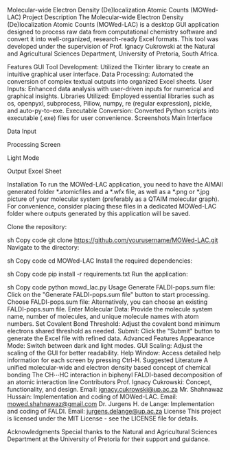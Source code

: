 Molecular-wide Electron Density (De)localization Atomic Counts (MOWed-LAC)
Project Description
The Molecular-wide Electron Density (De)localization Atomic Counts (MOWed-LAC) is a desktop GUI application designed to process raw data from computational chemistry software and convert it into well-organized, research-ready Excel formats. This tool was developed under the supervision of Prof. Ignacy Cukrowski at the Natural and Agricultural Sciences Department, University of Pretoria, South Africa.

Features
GUI Tool Development: Utilized the Tkinter library to create an intuitive graphical user interface.
Data Processing: Automated the conversion of complex textual outputs into organized Excel sheets.
User Inputs: Enhanced data analysis with user-driven inputs for numerical and graphical insights.
Libraries Utilized: Employed essential libraries such as os, openpyxl, subprocess, Pillow, numpy, re (regular expression), pickle, and auto-py-to-exe.
Executable Conversion: Converted Python scripts into executable (.exe) files for user convenience.
Screenshots
Main Interface

Data Input

Processing Screen

Light Mode

Output Excel Sheet

Installation
To run the MOWed-LAC application, you need to have the AIMAll generated folder *.atomicfiles and a *.wfx file, as well as a *.png or *.jpg picture of your molecular system (preferably as a QTAIM molecular graph). For convenience, consider placing these files in a dedicated MOWed-LAC folder where outputs generated by this application will be saved.

Clone the repository:

sh
Copy code
git clone https://github.com/yourusername/MOWed-LAC.git
Navigate to the directory:

sh
Copy code
cd MOWed-LAC
Install the required dependencies:

sh
Copy code
pip install -r requirements.txt
Run the application:

sh
Copy code
python mowd_lac.py
Usage
Generate FALDI-pops.sum file: Click on the "Generate FALDI-pops.sum file" button to start processing.
Choose FALDI-pops.sum file: Alternatively, you can choose an existing FALDI-pops.sum file.
Enter Molecular Data: Provide the molecule system name, number of molecules, and unique molecule names with atom numbers.
Set Covalent Bond Threshold: Adjust the covalent bond minimum electrons shared threshold as needed.
Submit: Click the "Submit" button to generate the Excel file with refined data.
Advanced Features
Appearance Mode: Switch between dark and light modes.
GUI Scaling: Adjust the scaling of the GUI for better readability.
Help Window: Access detailed help information for each screen by pressing Ctrl-H.
Suggested Literature
A unified molecular-wide and electron density based concept of chemical bonding
The CH⋯HC interaction in biphenyl
FALDI-based decomposition of an atomic interaction line
Contributors
Prof. Ignacy Cukrowski: Concept, functionality, and design.
Email: ignacy.cukrowski@up.ac.za
Mr. Shahnawaz Hussain: Implementation and coding of MOWed-LAC.
Email: mowed.shahnawaz@gmail.com
Dr. Jurgens H. de Lange: Implementation and coding of FALDI.
Email: jurgens.delange@up.ac.za
License
This project is licensed under the MIT License - see the LICENSE file for details.

Acknowledgments
Special thanks to the Natural and Agricultural Sciences Department at the University of Pretoria for their support and guidance.

